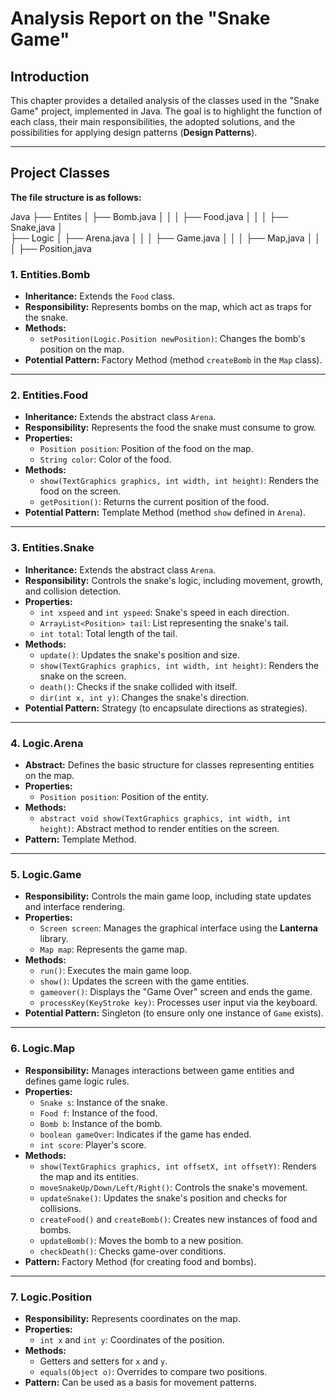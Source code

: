 # Analysis Report on the "Snake Game"

## Introduction

This chapter provides a detailed analysis of the classes used in the "Snake Game" project, implemented in Java. The goal is to highlight the function of each class, their main responsibilities, the adopted solutions, and the possibilities for applying design patterns (**Design Patterns**).

---

## Project Classes

**The file structure is as follows:**

Java
├── Entites
│   ├── Bomb.java
│   │
│   ├── Food.java
│   │
│   ├── Snake,java
│   
├── Logic
│   ├── Arena.java
│   │
│   ├── Game.java
│   │
│   ├── Map,java
│   │
│   ├── Position,java


### 1. **Entities.Bomb**
- **Inheritance:** Extends the `Food` class.
- **Responsibility:** Represents bombs on the map, which act as traps for the snake.
- **Methods:**
  - `setPosition(Logic.Position newPosition)`: Changes the bomb's position on the map.
- **Potential Pattern:** Factory Method (method `createBomb` in the `Map` class).

---

### 2. **Entities.Food**
- **Inheritance:** Extends the abstract class `Arena`.
- **Responsibility:** Represents the food the snake must consume to grow.
- **Properties:**
  - `Position position`: Position of the food on the map.
  - `String color`: Color of the food.
- **Methods:**
  - `show(TextGraphics graphics, int width, int height)`: Renders the food on the screen.
  - `getPosition()`: Returns the current position of the food.
- **Potential Pattern:** Template Method (method `show` defined in `Arena`).

---

### 3. **Entities.Snake**
- **Inheritance:** Extends the abstract class `Arena`.
- **Responsibility:** Controls the snake's logic, including movement, growth, and collision detection.
- **Properties:**
  - `int xspeed` and `int yspeed`: Snake's speed in each direction.
  - `ArrayList<Position> tail`: List representing the snake's tail.
  - `int total`: Total length of the tail.
- **Methods:**
  - `update()`: Updates the snake's position and size.
  - `show(TextGraphics graphics, int width, int height)`: Renders the snake on the screen.
  - `death()`: Checks if the snake collided with itself.
  - `dir(int x, int y)`: Changes the snake's direction.
- **Potential Pattern:** Strategy (to encapsulate directions as strategies).

---

### 4. **Logic.Arena**
- **Abstract:** Defines the basic structure for classes representing entities on the map.
- **Properties:**
  - `Position position`: Position of the entity.
- **Methods:**
  - `abstract void show(TextGraphics graphics, int width, int height)`: Abstract method to render entities on the screen.
- **Pattern:** Template Method.

---

### 5. **Logic.Game**
- **Responsibility:** Controls the main game loop, including state updates and interface rendering.
- **Properties:**
  - `Screen screen`: Manages the graphical interface using the **Lanterna** library.
  - `Map map`: Represents the game map.
- **Methods:**
  - `run()`: Executes the main game loop.
  - `show()`: Updates the screen with the game entities.
  - `gameover()`: Displays the "Game Over" screen and ends the game.
  - `processKey(KeyStroke key)`: Processes user input via the keyboard.
- **Potential Pattern:** Singleton (to ensure only one instance of `Game` exists).

---

### 6. **Logic.Map**
- **Responsibility:** Manages interactions between game entities and defines game logic rules.
- **Properties:**
  - `Snake s`: Instance of the snake.
  - `Food f`: Instance of the food.
  - `Bomb b`: Instance of the bomb.
  - `boolean gameOver`: Indicates if the game has ended.
  - `int score`: Player's score.
- **Methods:**
  - `show(TextGraphics graphics, int offsetX, int offsetY)`: Renders the map and its entities.
  - `moveSnakeUp/Down/Left/Right()`: Controls the snake's movement.
  - `updateSnake()`: Updates the snake's position and checks for collisions.
  - `createFood()` and `createBomb()`: Creates new instances of food and bombs.
  - `updateBomb()`: Moves the bomb to a new position.
  - `checkDeath()`: Checks game-over conditions.
- **Pattern:** Factory Method (for creating food and bombs).

---

### 7. **Logic.Position**
- **Responsibility:** Represents coordinates on the map.
- **Properties:**
  - `int x` and `int y`: Coordinates of the position.
- **Methods:**
  - Getters and setters for `x` and `y`.
  - `equals(Object o)`: Overrides to compare two positions.
- **Pattern:** Can be used as a basis for movement patterns.




